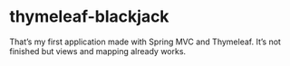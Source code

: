 # thymeleaf-blackjack
That’s my first application made with Spring MVC and Thymeleaf. It’s not finished but views and mapping already works.

